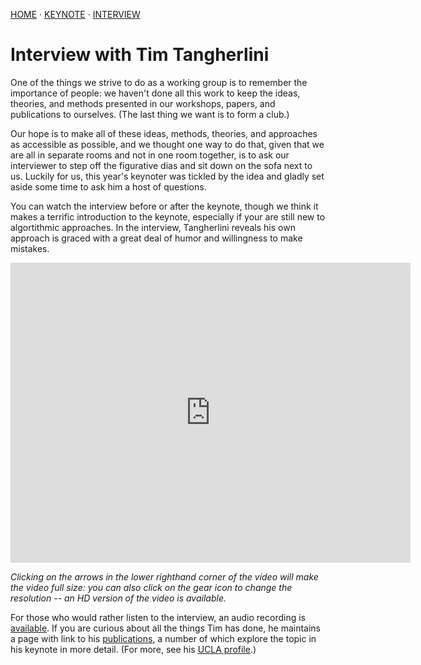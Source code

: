 [HOME]( https://cultureanalytics.github.io/DH2020/) · 
[KEYNOTE](./kenote.md) · 
[INTERVIEW](./interview.md)

# Interview with Tim Tangherlini

One of the things we strive to do as a working group is to remember the importance of people: we haven't done all this work to keep the ideas, theories, and methods presented in our workshops, papers, and publications to ourselves. (The last thing we want is to form a club.)

Our hope is to make all of these ideas, methods, theories, and approaches as accessible as possible, and we thought one way to do that, given that we are all in separate rooms and not in one room together, is to ask our interviewer to step off the figurative dias and sit down on the sofa next to us. Luckily for us, this year's keynoter was tickled by the idea and gladly set aside some time to ask him a host of questions. 

You can watch the interview before or after the keynote, though we think it makes a terrific introduction to the keynote, especially if your are still new to algortithmic approaches. In the interview, Tangherlini reveals his own approach is graced with a great deal of humor and willingness to make mistakes. 

<iframe src="https://player.vimeo.com/video/439828511" width="640" height="480" frameborder="0" allow="autoplay; fullscreen" allowfullscreen></iframe>

*Clicking on the arrows in the lower righthand corner of the video will make the video full size: you can also click on the gear icon to change the resolution -- an HD version of the video is available.*

For those who would rather listen to the interview, an audio recording is [available][]. If you are curious about all the things Tim has done, he maintains a page with link to his [publications][], a number of which explore the topic in his keynote in more detail. (For more, see his [UCLA profile](https://scandinavian.ucla.edu/person/timothy-r-tangherlini/).)

[available]: ./media/Tanghlerlini-interview.m4a
[publications]: http://tango.bol.ucla.edu/publications/pubs.html